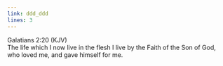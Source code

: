 ```yaml
---
link: ddd_ddd
lines: 3
---
```

Galatians 2:20 (KJV)<br>
The life which I now live in the flesh I live by the Faith of the Son of God, who loved me, and gave himself for me.
